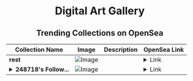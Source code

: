 <div align="center">

# Digital Art Gallery

## Trending Collections on OpenSea

| Collection Name                       | Image                                                                                     | Description                       | OpenSea Link                                                                                          |
|---------------------------------------|-------------------------------------------------------------------------------------------|-----------------------------------|--------------------------------------------------------------------------------------------------------|
| **rest** | ![Image](https://i.seadn.io/s/raw/files/9890cb33b59932fafafa89b1033bada3.jpg?w=500&auto=format?w=200&auto=format) |  | <details><summary>Link</summary>[rest](https://opensea.io/collection/rest-99)</details> |
| **<details><summary>248718's Follow...</summary>248718's Follower</details>** | ![Image](https://i.seadn.io/s/raw/files/19f9f090920392cc3650cbdf4361755b.png?w=500&auto=format?w=200&auto=format) |  | <details><summary>Link</summary>[248718's Follower](https://opensea.io/collection/248718-s-follower)</details> |

</div>